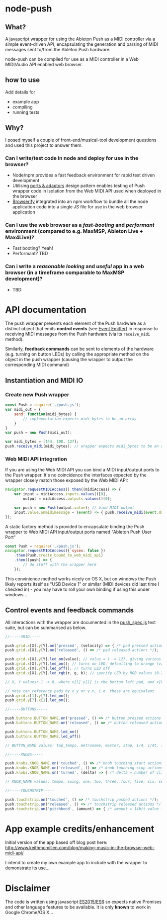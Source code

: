 # node-push

## What?

A javascript wrapper for using the Ableton Push as a MIDI controller via a simple event-driven API, encapsulating the generation and parsing of MIDI messages sent to/from the Ableton Push hardware.

node-push can be compiled for use as a MIDI controller in a Web MIDI/Audio API enabled web browser.

## how to use

Add details for
- example app
- compiling
- running tests

## Why?

I posed myself a couple of front-end/musical-tool development questions and used this project to answer them.

### Can I write/test code in node and deploy for use in the browser?
- Node/npm provides a fast feedback environment for rapid test driven development
- Utilising [ports & adaptors](http://alistair.cockburn.us/Hexagonal+architecture) design pattern enables testing of Push wrapper code in isolation from the Web MIDI API used when deployed in the browser
- [Browserify](http://browserify.org/) integrated into an npm workflow to bundle all the node application code into a single JS file for use in the web browser application

### Can I use the web browser as a *fast-booting* and *performant* environment (compared to e.g. MaxMSP, Ableton Live + Max4Live)?
- Fast booting? Yeah! 
- Performant? TBD

### Can i write a *reasonable looking* and *useful* app in a web browser (in a timeframe comparable to MaxMSP development)?
- TBD

# API documentation

The push wrapper presents each element of the Push hardware as a distinct object that emits **control events** (see [Event Emitter](https://nodejs.org/api/events.html)) in response to receiving MIDI messages from the Push hardware (via its `receive_midi` method). 

Similarly, **feedback commands** can be sent to elements of the hardware (e.g. turning on button LEDs) by calling the appropriate method on the object in the push wrapper (causing the wrapper to output the corresponding MIDI command)

## Instantiation and MIDI IO

### Create new Push wrapper

```javascript
const Push = require('./push.js');
var midi_out = {
    send: function(midi_bytes) {
        // implementation expects midi_bytes to be an array
    }
}
var push = new Push(midi_out);

var midi_bytes = [144, 100, 127];
push.receive_midi(midi_bytes); // wrapper expects midi_bytes to be an array
```

### Web MIDI API integration
If you are using the Web MIDI API you can bind a MIDI input/output ports to the Push wrapper. It's no coincidence the interfaces expected by the wrapper closely match those exposed by the Web MIDI API:

```javascript
navigator.requestMIDIAccess().then((midiAccess) => {
    var input = midiAccess.inputs.values()[0],
        output = midiAccess.outputs.values()[0];

    var push = new Push(output.value); // bind MIDI output
    input.value.onmidimessage = (event) => { push.receive_midi(event.data) }; // bind MIDI input
});
```

A static factory method is provided to encapsulate binding the Push wrapper to Web MIDI API input/output ports named "Ableton Push User Port"

```javascript
const Push = require('./push.js');
navigator.requestMIDIAccess({ sysex: false })
    .then(Push.create_bound_to_web_midi_api)
    .then((push) => {
        // do stuff with the wrapper here    
    });
```

This convinience method works nicely on OS X, but on windows the Push likely reports itself as "USB Device 1" or similar (MIDI devices did last time I checked in) - you may have to roll your own binding if using this under windows...

## Control events and feedback commands

All interactions with the wrapper are documented in the [push_spec.js](spec/push_spec.js) test suite, but can be summarised as below.

```javascript
//-----GRID-----

push.grid.x[X].y[Y].on('pressed', (velocity) => { /* pad pressed actions. velocity = 1 -> 127 */});
push.grid.x[X].y[Y].on('released', () => /* pad released actions */);

push.grid.x[X].y[Y].led_on(value); // value = 1 -> 127, giving various colours
push.grid.x[X].y[Y].led_on(); // turns on LED, defaulting to orange (value = 100)
push.grid.x[X].y[Y].led_off(); // turns LED off
push.grid.x[X].y[Y].led_rgb(r, g, b); // specify LED by RGB values (0-255)

// X, Y values: 1 -> 8, where x[1].y[1] is the bottom left pad, and x[8].y[8] is the top-right

// note can reference pads by x.y or y.x, i.e. these are equivalent
push.grid.x[1].y[7].led_on();
push.grid.y[7].x[1].led_on();

//-----BUTTONS-----

push.buttons.BUTTON_NAME.on('pressed', () => /* button pressed actions */);
push.buttons.BUTTON_NAME.on('released', () => /* button released actions */);

push.buttons.BUTTON_NAME.led_on()
push.buttons.BUTTON_NAME.led_off()

// BUTTON_NAME values: tap_tempo, metronome, master, stop, 1/4, 1/4t, 1/8, 1/8t, 1/16, 1/16t, 1/32, 1/32t, left, right, up, down, select, shift, note, session, add_effect, add_track, octave_down, octave_up, repeat, accent, scales, user, mute, solo, step_in, step_out, play, rec, new, duplicate, automation, fixed_length, device, browse, track, clip, volume, pan_&_send, quantize, double, delete, undo

//-----KNOBS-----

push.knobs.KNOB_NAME.on('touched', () => /* knob touching start actions */);
push.knobs.KNOB_NAME.on('released', () => /* knob touching stop actions */);
push.knobs.KNOB_NAME.on('turned', (delta) => { /* delta = number of clicks. positive = clockwise, negative = anti-clockwise */});

// KNOB_NAME values: tempo, swing, one, two, three, four, five, six, seven, eight, master

//-----TOUCHSTRIP-----

push.touchstrip.on('touched', () => /* touchstrip pushed actions */);
push.touchstrip.on('released', () => /* touchstrip released actions */);
push.touchstrip.on('pitchbend', (amount) => { /* amount = 14bit value (0 -> 16383) */});
```

# App example credits/enhancement

Initial version of the app based off blog post here: http://www.keithmcmillen.com/blog/making-music-in-the-browser-web-midi-api/

I intend to create my own example app to include with the wrapper to demonstrate its use...

# Disclaimer

The code is written using javascript [ES2015/ES6](http://es6-features.org/) so expects native Promises and other language features to be available. It is only **known** to work in Google Chrome/OS X...